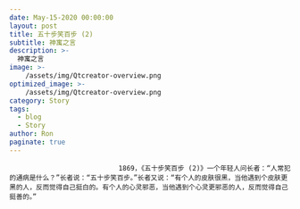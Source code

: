 ```yaml
---
date: May-15-2020 00:00:00
layout: post
title: 五十步笑百步 (2)
subtitle: 神寓之言
description: >-
  神寓之言
image: >-
    /assets/img/Qtcreator-overview.png
optimized_image: >-
    /assets/img/Qtcreator-overview.png
category: Story
tags:
  - blog
  - Story
author: Ron
paginate: true
---
```


							　　1869，《五十步笑百步 (2)》一个年轻人问长者：“人常犯的通病是什么？”长者说：“五十步笑百步。”长者又说：“有个人的皮肤很黑，当他遇到个皮肤更黑的人，反而觉得自己挺白的。有个人的心灵邪恶，当他遇到个心灵更邪恶的人，反而觉得自己挺善的。”
							
							
						